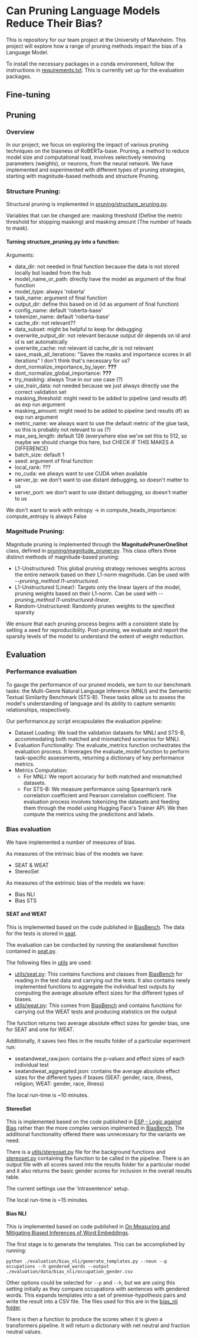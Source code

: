 # Can Pruning Language Models Reduce Their Bias?

This is repository for our team project at the University of Mannheim. This project will explore how a range of pruning methods impact the bias of a Language Model.

To install the necessary packages in a conda environment, follow the instructions in [requirements.txt](requirements.txt). This is currently set up for the evaluation packages.

## Fine-tuning

## Pruning

### Overview
In our project, we focus on exploring the impact of various pruning techniques on the biasness of RoBERTa-base. Pruning, a method to reduce model size and computational load, involves selectively removing parameters (weights), or neurons, from the neural network. We have implemented and experimented with different types of pruning strategies, starting with magnitude-based methods and structure Pruning.

### Structure Pruning:
Structural pruning is implemented in [pruning/structure_pruning.py](structure_pruning.py). 

Variables that can be changed are: masking threshold (Define the metric threshold for stopping masking) and masking amount (The number of heads to mask).

#### Turning structure_pruning.py into a function:

Arguments:
* data_dir: not needed in final function because the data is not stored locally but loaded from the hub
* model_name_or_path: directly have the model as argument of the final function
* model_type: always 'roberta'
* task_name: argument of final function
* output_dir: define this based on id (id as argument of final function)
* config_name: default 'roberta-base'
* tokenizer_name: default 'roberta-base'
* cache_dir: not relevant??
* data_subset: might be helpful to keep for debugging
* overwrite_output_dir: not relevant because output dir depends on id and id is set automatically 
* overwrite_cache: not relevant id cache_dir is not relevant
* save_mask_all_iterations: "Saves the masks and importance scores in all iterations" I don't think that's necessary for us?
* dont_normalize_importance_by_layer: **???** 
* dont_normalize_global_importance: **???**
* try_masking: always True in our use case (?)
* use_train_data: not needed because we just always directly use the correct validation set 
* masking_threshold: might need to be added to pipeline (and results df) as exp run argument 
* masking_amount: might need to be added to pipeline (and results df) as exp run argument
* metric_name: we always want to use the default metric of the glue task, so this is probably not relevant to us (?)
* max_seq_length: default 126 (everywhere else we've set this to 512, so maybe we should change this here, but CHECK IF THIS MAKES A DIFFERENCE)
* batch_size: default 1
* seed: argument of final function
* local_rank: ???
* no_cuda: we always want to use CUDA when available
* server_ip: we don't want to use distant debugging, so doesn't matter to us
* server_port: we don't want to use distant debugging, so doesn't matter to us

We don't want to work with entropy -> in compute_heads_importance: compute_entropy is always False

### Magnitude Pruning:
Magnitude pruning is implemented through the **MagnitudePrunerOneShot** class, defined in [pruning/magnitude_pruner.py](magnitude_pruner.py). This class offers three distinct methods of magnitude-based pruning:
* L1-Unstructured: This global pruning strategy removes weights across the entire network based on their L1-norm magnitude. Can be used with *--pruning_method l1-unstructured*.
* L1-Unstructured (Linear): Targets only the linear layers of the model, pruning weights based on their L1-norm. Can be used with *--pruning_method l1-unstructured-linear*.
* Random-Unstructured: Randomly prunes weights to the specified sparsity

We ensure that each pruning process begins with a consistent state by setting a seed for reproducibility. Post-pruning, we evaluate and report the sparsity levels of the model to understand the extent of weight reduction.

## Evaluation

### Performance evaluation
To gauge the performance of our pruned models, we turn to our benchmark tasks: the Multi-Genre Natural Language Inference (MNLI) and the Semantic Textual Similarity Benchmark (STS-B). These tasks allow us to assess the model's understanding of language and its ability to capture semantic relationships, respectively.

Our performance.py script encapsulates the evaluation pipeline:
* Dataset Loading: We load the validation datasets for MNLI and STS-B, accommodating both matched and mismatched scenarios for MNLI.
* Evaluation Functionality: The evaluate_metrics function orchestrates the evaluation process. It leverages the evaluate_model function to perform task-specific assessments, returning a dictionary of key performance metrics.
* Metrics Computation:
  - For MNLI: We report accuracy for both matched and mismatched datasets.
  - For STS-B: We measure performance using Spearman’s rank correlation coefficient and Pearson correlation coefficient.
The evaluation process involves tokenizing the datasets and feeding them through the model using Hugging Face's Trainer API. We then compute the metrics using the predictions and labels.

### Bias evaluation

We have implemented a number of measures of bias.

As measures of the intrinsic bias of the models we have:
* SEAT & WEAT
* StereoSet

As measures of the extrinsic bias of the models we have:
* Bias NLI
* Bias STS

#### SEAT and WEAT

This is implemented based on the code published in [BiasBench](https://github.com/McGill-NLP/bias-bench). The data for the tests is stored in [seat](evaluation/data/seat/).

The evaluation can be conducted by running the seatandweat function contained in [seat.py](evaluation/seat.py).

The following files in [utils](evaluation/utils/) are used:
* [utils/seat.py](evaluation/utils/seat.py): This contains functions and classes from [BiasBench](https://github.com/McGill-NLP/bias-bench) for reading in the test data and carrying out the tests. It also contains newly implemented functions to aggregate the individual test outputs by computing the average absolute effect sizes for the different types of biases.
* [utils/weat.py](evaluation/utils/weat.py): This comes from [BiasBench](https://github.com/McGill-NLP/bias-bench) and contains functions for carrying out the WEAT tests and producing statistics on the output

The function returns two average absolute effect sizes for gender bias, one for SEAT and one for WEAT.

Additionally, it saves two files in the results folder of a particular experiment run:
* seatandweat_raw.json: contains the p-values and effect sizes of each individual test
* seatandweat_aggregated.json: contains the average absolute effect sizes for the different types if biases (SEAT: gender, race, illness, religion; WEAT: gender, race, illness)

The local run-time is ~10 minutes.

#### StereoSet

This is implemented based on the code published in [ESP - Logic against Bias](https://github.com/luohongyin/esp) rather than the more complex version implmented in [BiasBench](https://github.com/McGill-NLP/bias-bench). The additional functionality offered there was unnecessary for the variants we need.

There is a [utils/stereoset.py](evaluation/utils/stereoset.py) file for the background functions and [stereoset.py](evaluation/stereoset.py) containing the function to be called in the pipeline. There is an output file with all scores saved into the results folder for a particular model and it also returns the basic gender scores for inclusion in the overall results table.

The current settings use the 'intrasentence' setup.

The local run-time is ~15 minutes.

#### Bias NLI

This is implemented based on code published in [On Measuring and Mitigating Biased Inferences of Word Embeddings](https://github.com/sunipa/On-Measuring-and-Mitigating-Biased-Inferences-of-Word-Embeddings/tree/master/word_lists).

The first stage is to generate the templates. This can be accomplished by running:

``` 
python ./evaluation/bias_nli/generate_templates.py --noun --p occupations --h gendered_words --output ./evaluation/data/bias_nli/occupation_gender.csv
```

Other options could be selected for `--p` and `--h`, but we are using this setting initially as they compare occupations with sentences with gendered words. This expands templates into a set of premise-hypothesis pairs and write the result into a CSV file. 
The files used for this are in the [bias_nli folder](evaluation/bias_nli).

There is then a function to produce the scores when it is given a transformers pipeline. It will return a dictionary with net neutral and fraction neutral values.
